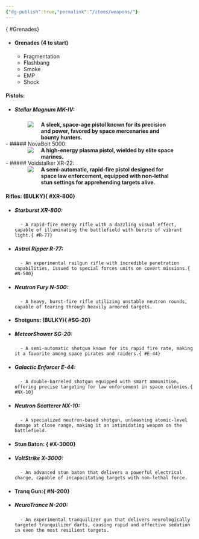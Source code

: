 ```yaml
---
{"dg-publish":true,"permalink":"/items/weapons/"}
---
```


<style>  
.main {
	display: flex;
	justify-content: center;
}  
</style>
{ #Grenades}

- #### Grenades (4 to start) 

	- Fragmentation
	- Flashbang
	- Smoke
	- EMP
	- Shock

#### Pistols:
- ##### Stellar Magnum MK-IV:

<html>
 <div class="main">
 <div width=100px><img src="https://i.imgur.com/vtOaxFf.png"/></div><div style="padding-left:20px;width:70%"><b>A sleek, space-age pistol known for its precision and power, favored by space mercenaries and bounty hunters.</b></div>
 </div>
</html>
- ##### NovaBolt 5000:
<html>
 <div class="main">
 <div width=100px><img src="https://i.imgur.com/VKXpXkm.png"/></div><div style="padding-left:20px;width:70%"><b>A high-energy plasma pistol, wielded by elite space marines.</b></div>
 </div>
</html>
- ##### Voidstalker XR-22:
<html>
 <div class="main">
 <div width=100px><img src="https://i.imgur.com/GLmlYnV.png"/></div><div style="padding-left:20px;width:70%"><b>A semi-automatic, rapid-fire pistol designed for space law enforcement, equipped with non-lethal stun settings for apprehending targets alive.</b></div>
 </div>
</html>

#### Rifles: (BULKY){ #XR-800}

- ##### Starburst XR-800:
		- A rapid-fire energy rifle with a dazzling visual effect, capable of illuminating the battlefield with bursts of vibrant light.{ #R-77}

- ##### Astral Ripper R-77:
		- An experimental railgun rifle with incredible penetration capabilities, issued to special forces units on covert missions.{ #N-500}

- ##### Neutron Fury N-500:
		- A heavy, burst-fire rifle utilizing unstable neutron rounds, capable of tearing through heavily armored targets.

- #### Shotguns: (BULKY){ #SG-20}

- ##### MeteorShower SG-20:
		- A semi-automatic shotgun known for its rapid fire rate, making it a favorite among space pirates and raiders.{ #E-44}

- ##### Galactic Enforcer E-44:
		- A double-barreled shotgun equipped with smart ammunition, offering precise targeting for law enforcement in space colonies.{ #NX-10}

- ##### Neutron Scatterer NX-10:
		- A specialized neutron-based shotgun, unleashing atomic-level damage at close range, making it an intimidating weapon on the battlefield.

- #### Stun Baton: { #X-3000}

- ##### VoltStrike X-3000:
		- An advanced stun baton that delivers a powerful electrical charge, capable of incapacitating targets with non-lethal force.

- #### Tranq Gun:{ #N-200}

- ##### NeuroTrance N-200:
		- An experimental tranquilizer gun that delivers neurologically targeted tranquilizer darts, causing rapid and effective sedation in even the most resilient targets.